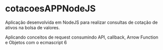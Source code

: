 # cotacoesAPPNodeJS
Aplicação desenvolvida em NodeJS para realizar consultas de cotação de ativos na bolsa de valores.

Aplicando conceitos de request consumindo API, callback, Arrow Function e Objetos com o ecmascript 6
